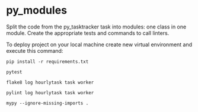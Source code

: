 # py_modules

Split the code from the py_tasktracker task into modules: one class in one module. Create the appropriate tests and commands to call linters.

To deploy project on your local machine create new virtual environment and execute this command:

`pip install -r requirements.txt`

`pytest `

`flake8 log hourlytask task worker`

`pylint log hourlytask task worker`

`mypy --ignore-missing-imports .`
